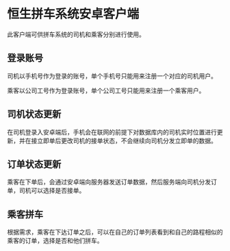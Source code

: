 # 恒生拼车系统安卓客户端
此客户端可供拼车系统的司机和乘客分别进行使用。
## 登录账号
司机以手机号作为登录的账号，单个手机号只能用来注册一个对应的司机用户。

乘客以公司工号作为登录账号，单个公司工号只能用来注册一个乘客用户。

## 司机状态更新
在司机登录入安卓端后，手机会在联网的前提下对数据库内的司机实时位置进行更新，并在接立即单后更改司机的接单状态，不会继续向司机分发立即单的数据。

## 订单状态更新
乘客在下单后，会通过安卓端向服务器发送订单数据，然后服务端向司机分发订单，司机可以选择是否接单。

## 乘客拼车
根据需求，乘客在下达订单之后，可以在自己的订单列表看到和自己的路程相似的乘客的订单，选择是否和他们拼车。
